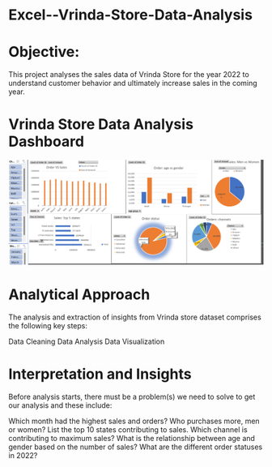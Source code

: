 # Excel--Vrinda-Store-Data-Analysis
# Objective:
This project analyses the sales data of Vrinda Store for the year 2022 to understand customer behavior and ultimately increase sales in the coming year.

# Vrinda Store Data Analysis Dashboard
![Image Alt](https://github.com/shshankmishra26/Excel--Vrinda-Store-Data-Analysis/blob/main/Vrinda%20store%20dashboard.png?raw=true)

# Analytical Approach

The analysis and extraction of insights from Vrinda store dataset comprises the following key steps:

Data Cleaning
Data Analysis
Data Visualization
# Interpretation and Insights
Before analysis starts, there must be a problem(s) we need to solve to get our analysis and these include:

Which month had the highest sales and orders?
Who purchases more, men or women?
List the top 10 states contributing to sales.
Which channel is contributing to maximum sales?
What is the relationship between age and gender based on the number of sales?
What are the different order statuses in 2022?

